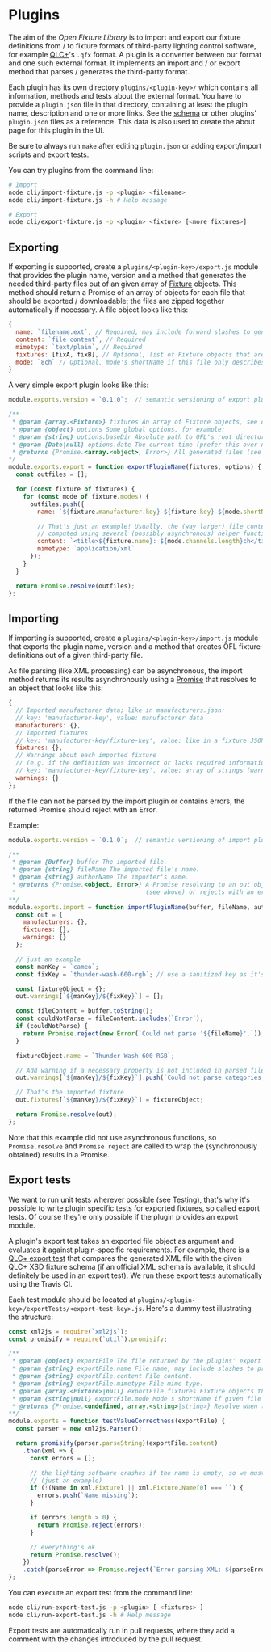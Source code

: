 # Plugins

The aim of the *Open Fixture Library* is to import and export our fixture definitions from / to fixture formats of third-party lighting control software, for example [QLC+](https://github.com/mcallegari/qlcplus)'s `.qfx` format. A plugin is a converter between our format and one such external format. It implements an import and / or export method that parses / generates the third-party format.

Each plugin has its own directory `plugins/<plugin-key>/` which contains all information, methods and tests about the external format. You have to provide a `plugin.json` file in that directory, containing at least the plugin name, description and one or more links. See the [schema](../schemas/plugin.json) or other plugins' `plugin.json` files as a reference. This data is also used to create the about page for this plugin in the UI.

Be sure to always run `make` after editing `plugin.json` or adding export/import scripts and export tests.

You can try plugins from the command line:

```bash
# Import
node cli/import-fixture.js -p <plugin> <filename>
node cli/import-fixture.js -h # Help message

# Export
node cli/export-fixture.js -p <plugin> <fixture> [<more fixtures>]
```

## Exporting

If exporting is supported, create a `plugins/<plugin-key>/export.js` module that provides the plugin name, version and a method that generates the needed third-party files out of an given array of [Fixture](model-api.md#Fixture) objects. This method should return a Promise of an array of objects for each file that should be exported / downloadable; the files are zipped together automatically if necessary. A file object looks like this:

```js
{
  name: `filename.ext`, // Required, may include forward slashes to generate a folder structure
  content: `file content`, // Required
  mimetype: `text/plain`, // Required
  fixtures: [fixA, fixB], // Optional, list of Fixture objects that are described in this file; may be omitted if the file doesn't belong to any fixture (e.g. manufacturer information)
  mode: `8ch` // Optional, mode's shortName if this file only describes a single mode
}
```

A very simple export plugin looks like this:

```js
module.exports.version = `0.1.0`;  // semantic versioning of export plugin

/**
 * @param {array.<Fixture>} fixtures An array of Fixture objects, see our fixture model
 * @param {object} options Some global options, for example:
 * @param {string} options.baseDir Absolute path to OFL's root directory
 * @param {Date|null} options.date The current time (prefer this over new Date())
 * @returns {Promise.<array.<object>, Error>} All generated files (see file schema above)
*/
module.exports.export = function exportPluginName(fixtures, options) {
  const outfiles = [];

  for (const fixture of fixtures) {
    for (const mode of fixture.modes) {
      outfiles.push({
        name: `${fixture.manufacturer.key}-${fixture.key}-${mode.shortName}.xml`,

        // That's just an example! Usually, the (way larger) file contents are
        // computed using several (possibly asynchronous) helper functions
        content: `<title>${fixture.name}: ${mode.channels.length}ch</title>`,
        mimetype: `application/xml`
      });
    }
  }

  return Promise.resolve(outfiles);
};
```

## Importing

If importing is supported, create a `plugins/<plugin-key>/import.js` module that exports the plugin name, version and a method that creates OFL fixture definitions out of a given third-party file.

As file parsing (like XML processing) can be asynchronous, the import method returns its results asynchronously using a [Promise](https://developer.mozilla.org/de/docs/Web/JavaScript/Reference/Global_Objects/Promise) that resolves to an object that looks like this:

```js
{
  // Imported manufacturer data; like in manufacturers.json:
  // key: 'manufacturer-key', value: manufacturer data
  manufacturers: {},
  // Imported fixtures
  // key: 'manufacturer-key/fixture-key', value: like in a fixture JSON
  fixtures: {},
  // Warnings about each imported fixture
  // (e.g. if the definition was incorrect or lacks required information)
  // key: 'manufacturer-key/fixture-key', value: array of strings (warning messages)
  warnings: {}
};
```

If the file can not be parsed by the import plugin or contains errors, the returned Promise should reject with an Error.

Example:

```js
module.exports.version = `0.1.0`;  // semantic versioning of import plugin

/**
 * @param {Buffer} buffer The imported file.
 * @param {string} fileName The imported file's name.
 * @param {string} authorName The importer's name.
 * @returns {Promise.<object, Error>} A Promise resolving to an out object
 *                                    (see above) or rejects with an error.
**/
module.exports.import = function importPluginName(buffer, fileName, authorName) {
  const out = {
    manufacturers: {},
    fixtures: {},
    warnings: {}
  };

  // just an example
  const manKey = `cameo`;
  const fixKey = `thunder-wash-600-rgb`; // use a sanitized key as it's used as filename!

  const fixtureObject = {};
  out.warnings[`${manKey}/${fixKey}`] = [];

  const fileContent = buffer.toString();
  const couldNotParse = fileContent.includes(`Error`);
  if (couldNotParse) {
    return Promise.reject(new Error(`Could not parse '${fileName}'.`));
  }

  fixtureObject.name = `Thunder Wash 600 RGB`;

  // Add warning if a necessary property is not included in parsed file
  out.warnings[`${manKey}/${fixKey}`].push(`Could not parse categories, please specify them manually.`);

  // That's the imported fixture
  out.fixtures[`${manKey}/${fixKey}`] = fixtureObject;

  return Promise.resolve(out);
};
```

Note that this example did not use asynchronous functions, so `Promise.resolve` and `Promise.reject` are called to wrap the (synchronously obtained) results in a Promise.

## Export tests

We want to run unit tests wherever possible (see [Testing](testing.md)), that's why it's possible to write plugin specific tests for exported fixtures, so called export tests. Of course they're only possible if the plugin provides an export module.

A plugin's export test takes an exported file object as argument and evaluates it against plugin-specific requirements. For example, there is a [QLC+ export test](../plugins/qlcplus/exportTests/xsd-schema-conformity.js) that compares the generated XML file with the given QLC+ XSD fixture schema (if an official XML schema is available, it should definitely be used in an export test). We run these export tests automatically using the Travis CI.

Each test module should be located at `plugins/<plugin-key>/exportTests/<export-test-key>.js`. Here's a dummy test illustrating the structure:

```js
const xml2js = require(`xml2js`);
const promisify = require(`util`).promisify;

/**
 * @param {object} exportFile The file returned by the plugins' export module.
 * @param {string} exportFile.name File name, may include slashes to provide a folder structure.
 * @param {string} exportFile.content File content.
 * @param {string} exportFile.mimetype File mime type.
 * @param {array.<Fixture>|null} exportFile.fixtures Fixture objects that are described in given file; may be omitted if the file doesn't belong to any fixture (e.g. manufacturer information).
 * @param {string|null} exportFile.mode Mode's shortName if given file only describes a single mode.
 * @returns {Promise.<undefined, array.<string>|string>} Resolve when the test passes or reject with an array of errors or one error if the test fails.
**/
module.exports = function testValueCorrectness(exportFile) {
  const parser = new xml2js.Parser();

  return promisify(parser.parseString)(exportFile.content)
    .then(xml => {
      const errors = [];

      // the lighting software crashes if the name is empty, so we must ensure that this won't happen
      // (just an example)
      if (!(Name in xml.Fixture) || xml.Fixture.Name[0] === ``) {
        errors.push(`Name missing`);
      }

      if (errors.length > 0) {
        return Promise.reject(errors);
      }

      // everything's ok
      return Promise.resolve();
    })
    .catch(parseError => Promise.reject(`Error parsing XML: ${parseError}`));
};
```

You can execute an export test from the command line:

```bash
node cli/run-export-test.js -p <plugin> [ <fixtures> ]
node cli/run-export-test.js -h # Help message
```

Export tests are automatically run in pull requests, where they add a comment with the changes introduced by the pull request.
